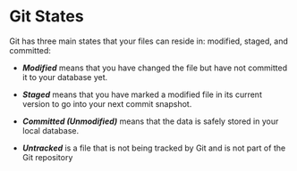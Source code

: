 # Git States

Git has three main states that your files can reside in: modified, staged, and committed:

- ***Modified*** means that you have changed the file but have not committed it to your database yet.

- ***Staged*** means that you have marked a modified file in its current version to go into your next commit snapshot.

- ***Committed (Unmodified)*** means that the data is safely stored in your local database.

- ***Untracked*** is a file that is not being tracked by Git and is not part of the Git repository
